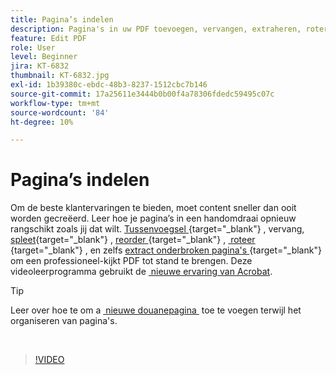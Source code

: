 ```yaml
---
title: Pagina’s indelen
description: Pagina's in uw PDF toevoegen, vervangen, extraheren, roteren, verwijderen en opnieuw rangschikken
feature: Edit PDF
role: User
level: Beginner
jira: KT-6832
thumbnail: KT-6832.jpg
exl-id: 1b39380c-ebdc-48b3-8237-1512cbc7b146
source-git-commit: 17a25611e3444b0b00f4a78306fdedc59495c07c
workflow-type: tm+mt
source-wordcount: '84'
ht-degree: 10%

---
```


# Pagina’s indelen

Om de beste klantervaringen te bieden, moet content sneller dan ooit worden gecreëerd. Leer hoe je pagina’s in een handomdraai opnieuw rangschikt zoals jij dat wilt. [&#x200B; Tussenvoegsel &#x200B;](https://www.adobe.com/nl/acrobat/online/add-pages-to-pdf.html){target="_blank"} , vervang, [&#x200B; spleet &#x200B;](https://www.adobe.com/nl/acrobat/online/split-pdf.html){target="_blank"} , [&#x200B; reorder &#x200B;](https://www.adobe.com/nl/acrobat/online/rearrange-pdf.html){target="_blank"} , [&#x200B; roteer &#x200B;](https://www.adobe.com/nl/acrobat/online/rotate-pdf.html){target="_blank"} , en zelfs [&#x200B; extract onderbroken pagina&#39;s &#x200B;](https://www.adobe.com/nl/acrobat/online/extract-pdf-pages.html){target="_blank"}  om een professioneel-kijkt PDF tot stand te brengen. Deze videoleerprogramma gebruikt de [&#x200B; nieuwe ervaring van Acrobat &#x200B;](new-workspace.md).

>[!TIP]
>
>Leer over hoe te om a [&#x200B; nieuwe douanepagina &#x200B;](add-custom-page.md) toe te voegen terwijl het organiseren van pagina&#39;s.

<br>

>[!VIDEO](https://video.tv.adobe.com/v/3409022?quality=12&learn=on&hidetitle=true)